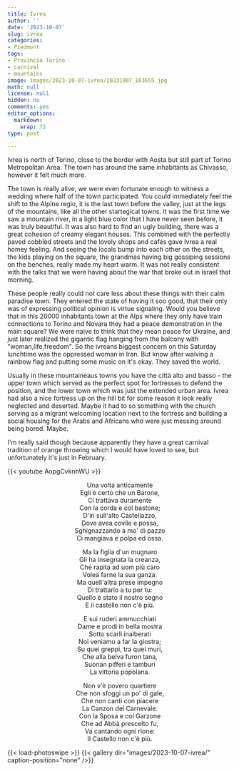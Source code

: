 ```yaml
---
title: Ivrea
author: ''
date: '2023-10-07'
slug: ivrea
categories:
- Piedmont
tags:
- Provincia Torino
- carnival
- mountains
image: images/2023-10-07-ivrea/20231007_103655.jpg
math: null
license: null
hidden: no
comments: yes
editor_options: 
  markdown: 
    wrap: 72
type: post

---
```



Ivrea is north of Torino, close to the border with Aosta but still part of Torino Metropolitan Area. The town has around the same inhabitants as Chivasso, however it felt much more.

The town is really alive, we were even fortunate enough to witness a
wedding where half of the town participated. You could immediately feel
the shift to the Alpine regio, it is the last town before the valley,
just at the legs of the mountains, like all the other startegical towns.
It was the first time we saw a mountain river, in a light blue color
that I have never seen before, it was truly beautiful. It was also hard
to find an ugly building, there was a great cohesion of creamy elegant
houses. This combined with the perfectly paved cobbled streets and the
lovely shops and cafés gave Ivrea a real homey feeling. And seeing the
locals bump into each other on the streets, the kids playing on the
square, the grandmas having big gossiping sessions on the benches,
really made my heart warm. It was not really consistent with the talks
that we were having about the war that broke out in Israel that morning.

These people really could not care less about these things with their
calm paradise town. They entered the state of having it soo good, that
their only was of expressing political opinion is virtue signaling.
Would you believe that in this 20000 inhabitants town at the Alps where
they only have train connections to Torino and Novara they had a peace
demonstration in the main square? We were naive to think that they mean
peace for Ukraine, and just later realized the gigantic flag hanging
from the balcony with "woman,life,freedom". So the ivreans biggest
concern on this Saturday lunchtime was the oppressed woman in Iran. But
know after waiving a rainbow flag and putting some music on it's okay.
They saved the world.



Usually in these mountaineaus towns you have the città alto and basso -
the upper town which served as the perfect spot for fortresses to defend
the position, and the lower town which was just the extended urban area.
Ivrea had also a nice fortress up on the hill bit for some reason it
look really neglected and deserted. Maybe it had to so something with
the church serving as a migrant welcoming location next to the fortress
and building a social housing for the Arabs and Africans who were just
messing around being bored. Maybe.

I'm really said though because apparently they have a great carnival
tradition of orange throwing which I would have loved to see, but
unfortunately it's just in February.

{{< youtube AopgCvknhWU >}}

<center>

Una volta anticamente  
Egli è certo che un Barone,  
Ci trattava duramente  
Con la corda e col bastone;  
D'in sull'alto Castellazzo,  
Dove avea covile e possa,  
Sghignazzando a mo' di pazzo  
Ci mangiava e polpa ed ossa.

Ma la figlia d'un mugnaro  
Gli ha insegnata la creanza,  
Ché rapita ad uom più caro  
Volea farne la sua ganza.  
Ma quell'altra prese impegno  
Di trattarlo a tu per tu:  
Quello è stato il nostro segno  
E il castello non c'è più.

E sui ruderi ammucchiati  
Dame e prodi in bella mostra  
Sotto scarli inalberati  
Noi veniamo a far la giostra;  
Su quei greppi, tra quei muri,  
Che alla belva furon tana,  
Suonan pifferi e tamburi  
La vittoria popolana.

Non v'è povero quartiere  
Che non sfoggi un po' di gale,  
Che non canti con piacere  
La Canzon del Carnevale.  
Con la Sposa e col Garzone  
Che ad Abbà prescelto fu,  
Va cantando ogni rione:  
Il Castello non c'è più.

</center>

{{< load-photoswipe >}}
{{< gallery dir="images/2023-10-07-ivrea/" caption-position="none" />}}

